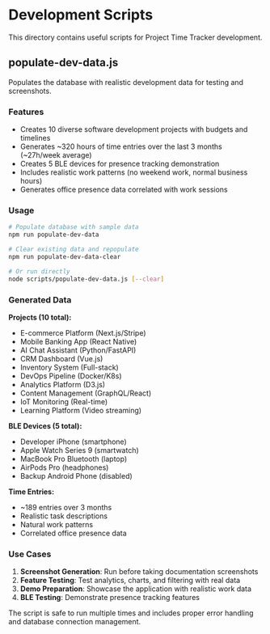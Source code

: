 # Development Scripts

This directory contains useful scripts for Project Time Tracker development.

## populate-dev-data.js

Populates the database with realistic development data for testing and screenshots.

### Features

- Creates 10 diverse software development projects with budgets and timelines
- Generates ~320 hours of time entries over the last 3 months (~27h/week average)
- Creates 5 BLE devices for presence tracking demonstration
- Includes realistic work patterns (no weekend work, normal business hours)
- Generates office presence data correlated with work sessions

### Usage

```bash
# Populate database with sample data
npm run populate-dev-data

# Clear existing data and repopulate
npm run populate-dev-data-clear

# Or run directly
node scripts/populate-dev-data.js [--clear]
```

### Generated Data

**Projects (10 total):**
- E-commerce Platform (Next.js/Stripe)
- Mobile Banking App (React Native)
- AI Chat Assistant (Python/FastAPI)
- CRM Dashboard (Vue.js)
- Inventory System (Full-stack)
- DevOps Pipeline (Docker/K8s)
- Analytics Platform (D3.js)
- Content Management (GraphQL/React)
- IoT Monitoring (Real-time)
- Learning Platform (Video streaming)

**BLE Devices (5 total):**
- Developer iPhone (smartphone)
- Apple Watch Series 9 (smartwatch)
- MacBook Pro Bluetooth (laptop)
- AirPods Pro (headphones)
- Backup Android Phone (disabled)

**Time Entries:**
- ~189 entries over 3 months
- Realistic task descriptions
- Natural work patterns
- Correlated office presence data

### Use Cases

1. **Screenshot Generation**: Run before taking documentation screenshots
2. **Feature Testing**: Test analytics, charts, and filtering with real data
3. **Demo Preparation**: Showcase the application with realistic work data
4. **BLE Testing**: Demonstrate presence tracking features

The script is safe to run multiple times and includes proper error handling and database connection management.